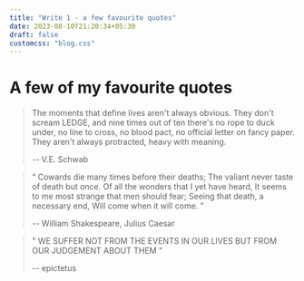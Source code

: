 ```yaml
---
title: "Write 1 - a few favourite quotes"
date: 2023-08-10T21:20:34+05:30
draft: false
customcss: "blog.css"
---
```


# A few of my favourite quotes

> The moments that define lives aren't always obvious. They don't scream LEDGE,
> and nine times out of ten there's no rope to duck under, no line to cross, no
> blood pact, no official letter on fancy paper. They aren't always protracted,
> heavy with meaning.
>
> -- V.E. Schwab

> “ Cowards die many times before their deaths;
> The valiant never taste of death but once.
> Of all the wonders that I yet have heard,
> It seems to me most strange that men should fear;
> Seeing that death, a necessary end,
> Will come when it will come. ”
>
> -- William Shakespeare, Julius Caesar

> " WE SUFFER NOT FROM
> THE EVENTS IN OUR LIVES
> BUT FROM OUR
> JUDGEMENT ABOUT THEM "
>
> -- epictetus
